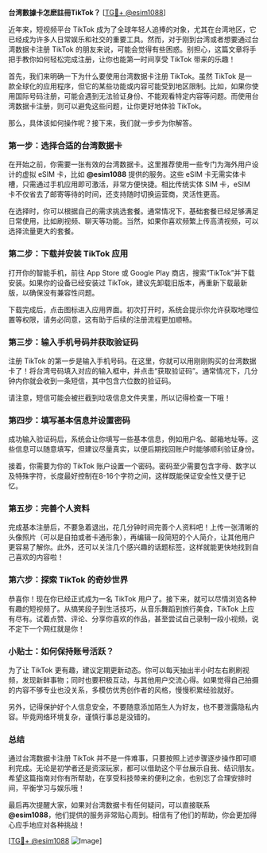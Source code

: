 **台湾數據卡怎麽註冊TikTok？** [[TG💪+ @esim1088](https://t.me/s/esim1088)]

近年来，短视频平台 TikTok 成为了全球年轻人追捧的对象，尤其在台湾地区，它已经成为许多人日常娱乐和社交的重要工具。然而，对于刚到台湾或者想要通过台湾数据卡注册 TikTok 的朋友来说，可能会觉得有些困惑。别担心，这篇文章将手把手教你如何轻松完成注册，让你也能第一时间享受 TikTok 带来的乐趣！

首先，我们来明确一下为什么要使用台湾数据卡注册 TikTok。虽然 TikTok 是一款全球化的应用程序，但它的某些功能或内容可能受到地区限制。比如，如果你使用国际号码注册，可能会遇到无法验证身份、不能观看特定内容等问题。而使用台湾数据卡注册，则可以避免这些问题，让你更好地体验 TikTok。

那么，具体该如何操作呢？接下来，我们就一步步为你解答。

### 第一步：选择合适的台湾数据卡

在开始之前，你需要一张有效的台湾数据卡。这里推荐使用一些专门为海外用户设计的虚拟 eSIM 卡，比如 **@esim1088** 提供的服务。这些 eSIM 卡无需实体卡槽，只需通过手机应用即可激活，非常方便快捷。相比传统实体 SIM 卡，eSIM 卡不仅省去了邮寄等待的时间，还支持随时切换运营商，灵活性更高。

在选择时，你可以根据自己的需求挑选套餐。通常情况下，基础套餐已经足够满足日常使用，比如刷视频、聊天等功能。当然，如果你喜欢频繁上传高清视频，可以选择流量更大的套餐。

### 第二步：下载并安装 TikTok 应用

打开你的智能手机，前往 App Store 或 Google Play 商店，搜索“TikTok”并下载安装。如果你的设备已经安装过 TikTok，建议先卸载旧版本，再重新下载最新版，以确保没有兼容性问题。

下载完成后，点击图标进入应用界面。初次打开时，系统会提示你允许获取地理位置等权限，请务必同意，这有助于后续的注册流程更加顺畅。

### 第三步：输入手机号码并获取验证码

注册 TikTok 的第一步是输入手机号码。在这里，你就可以用刚刚购买的台湾数据卡了！将台湾号码填入对应的输入框中，并点击“获取验证码”。通常情况下，几分钟内你就会收到一条短信，其中包含六位数的验证码。

请注意，短信可能会被拦截到垃圾信息文件夹里，所以记得检查一下哦！

### 第四步：填写基本信息并设置密码

成功输入验证码后，系统会让你填写一些基本信息，例如用户名、邮箱地址等。这些信息可以随意填写，但建议尽量真实，以便后期找回账户时能够顺利验证身份。

接着，你需要为你的 TikTok 账户设置一个密码。密码至少需要包含字母、数字以及特殊字符，长度最好控制在8-16个字符之间，这样既能保证安全性又便于记忆。

### 第五步：完善个人资料

完成基本注册后，不要急着退出，花几分钟时间完善个人资料吧！上传一张清晰的头像照片（可以是自拍或者卡通形象），再编辑一段简短的个人简介，让其他用户更容易了解你。此外，还可以关注几个感兴趣的话题标签，这样就能更快地找到自己喜欢的内容啦！

### 第六步：探索 TikTok 的奇妙世界

恭喜你！现在你已经正式成为一名 TikTok 用户了。接下来，就可以尽情浏览各种有趣的短视频了。从搞笑段子到生活技巧，从音乐舞蹈到旅行美食，TikTok 上应有尽有。试着点赞、评论、分享你喜欢的作品，甚至尝试自己录制一段小视频，说不定下一个网红就是你！

### 小贴士：如何保持账号活跃？

为了让 TikTok 更有趣，建议定期更新动态。你可以每天抽出半小时左右刷刷视频，发现新鲜事物；同时也要积极互动，与其他用户交流心得。如果觉得自己拍摄的内容不够专业也没关系，多模仿优秀创作者的风格，慢慢积累经验就好。

另外，记得保护好个人信息安全，不要随意添加陌生人为好友，也不要泄露隐私内容。毕竟网络环境复杂，谨慎行事总是没错的。

### 总结

通过台湾数据卡注册 TikTok 并不是一件难事，只要按照上述步骤逐步操作即可顺利完成。无论是初学者还是资深玩家，都可以借助这个平台展示自我、结识朋友。希望这篇指南对你有所帮助，在享受科技带来的便利之余，也别忘了合理安排时间，平衡学习与娱乐哦！

最后再次提醒大家，如果对台湾数据卡有任何疑问，可以直接联系 **@esim1088**，他们提供的服务非常贴心周到。相信有了他们的帮助，你会更加得心应手地应对各种挑战！

[[TG💪+ @esim1088](https://t.me/s/esim1088) ![Image](https://i.postimg.cc/4NQfJmqS/Snipaste-2025-05-13-00-14-12.png)]